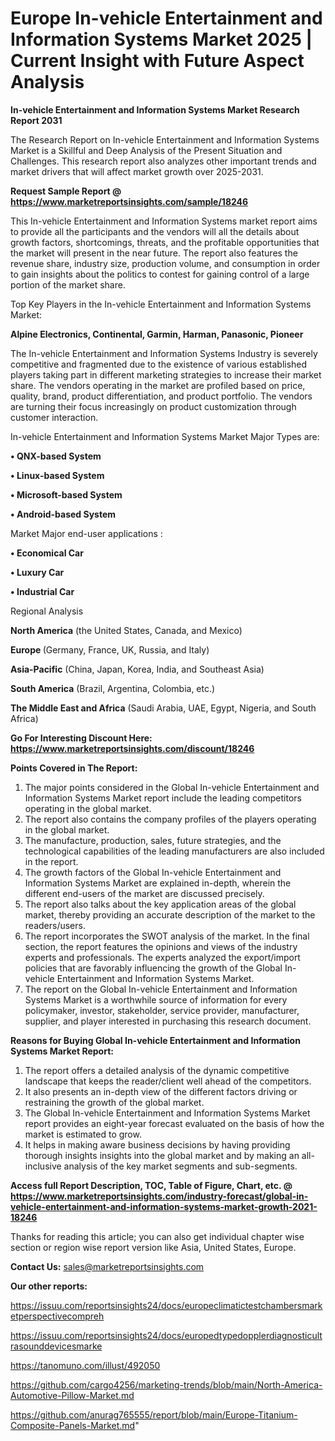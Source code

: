 # Europe In-vehicle Entertainment and Information Systems Market 2025 | Current Insight with Future Aspect Analysis

<strong>In-vehicle Entertainment and Information Systems Market Research Report 2031</strong>

The Research Report on In-vehicle Entertainment and Information Systems Market is a Skillful and Deep Analysis of the Present Situation and Challenges. This research report also analyzes other important trends and market drivers that will affect market growth over 2025-2031.

<strong>Request Sample Report @ <a href=https://www.marketreportsinsights.com/sample/18246>https://www.marketreportsinsights.com/sample/18246</a></strong>

This In-vehicle Entertainment and Information Systems market report aims to provide all the participants and the vendors will all the details about growth factors, shortcomings, threats, and the profitable opportunities that the market will present in the near future. The report also features the revenue share, industry size, production volume, and consumption in order to gain insights about the politics to contest for gaining control of a large portion of the market share.

Top Key Players in the In-vehicle Entertainment and Information Systems Market:

<strong>Alpine Electronics, Continental, Garmin, Harman, Panasonic, Pioneer</strong>

The In-vehicle Entertainment and Information Systems Industry is severely competitive and fragmented due to the existence of various established players taking part in different marketing strategies to increase their market share. The vendors operating in the market are profiled based on price, quality, brand, product differentiation, and product portfolio. The vendors are turning their focus increasingly on product customization through customer interaction.

In-vehicle Entertainment and Information Systems Market Major Types are:

<strong>• QNX-based System

• Linux-based System

• Microsoft-based System

• Android-based System</strong>

Market Major end-user applications :

<strong>• Economical Car

• Luxury Car

• Industrial Car</strong>

Regional Analysis

</u><strong><b>North America</b></strong> (the United States, Canada, and Mexico)

<strong><b>Europe </b></strong>(Germany, France, UK, Russia, and Italy)

<strong><b>Asia-Pacific</b></strong> (China, Japan, Korea, India, and Southeast Asia)

<strong><b>South America</b></strong> (Brazil, Argentina, Colombia, etc.)

<strong><b>The Middle East and Africa</b></strong> (Saudi Arabia, UAE, Egypt, Nigeria, and South Africa)

<strong>Go For Interesting Discount Here: <a href=https://www.marketreportsinsights.com/discount/18246>https://www.marketreportsinsights.com/discount/18246</a></strong>

<strong>Points Covered in The Report:</strong>
<ol>
  <li>The major points considered in the Global In-vehicle Entertainment and Information Systems Market report include the leading competitors operating in the global market.</li>
  <li>The report also contains the company profiles of the players operating in the global market.</li>
  <li>The manufacture, production, sales, future strategies, and the technological capabilities of the leading manufacturers are also included in the report.</li>
  <li>The growth factors of the Global In-vehicle Entertainment and Information Systems Market are explained in-depth, wherein the different end-users of the market are discussed precisely.</li>
  <li>The report also talks about the key application areas of the global market, thereby providing an accurate description of the market to the readers/users.</li>
  <li>The report incorporates the SWOT analysis of the market. In the final section, the report features the opinions and views of the industry experts and professionals. The experts analyzed the export/import policies that are favorably influencing the growth of the Global In-vehicle Entertainment and Information Systems Market.</li>
  <li>The report on the Global In-vehicle Entertainment and Information Systems Market is a worthwhile source of information for every policymaker, investor, stakeholder, service provider, manufacturer, supplier, and player interested in purchasing this research document.</li>
</ol>
<strong>Reasons for Buying Global In-vehicle Entertainment and Information Systems Market Report:</strong>

<ol>
  <li>The report offers a detailed analysis of the dynamic competitive landscape that keeps the reader/client well ahead of the competitors.</li>
  <li>It also presents an in-depth view of the different factors driving or restraining the growth of the global market.</li>
  <li>The Global In-vehicle Entertainment and Information Systems Market report provides an eight-year forecast evaluated on the basis of how the market is estimated to grow.</li>
  <li>It helps in making aware business decisions by having providing thorough insights insights into the global market and by making an all-inclusive analysis of the key market segments and sub-segments.</li>
</ol>
<strong>Access full Report Description, TOC, Table of Figure, Chart, etc. @ <a href=https://www.marketreportsinsights.com/industry-forecast/global-in-vehicle-entertainment-and-information-systems-market-growth-2021-18246>https://www.marketreportsinsights.com/industry-forecast/global-in-vehicle-entertainment-and-information-systems-market-growth-2021-18246</a></strong>


Thanks for reading this article; you can also get individual chapter wise section or region wise report version like Asia, United States, Europe.

<strong>Contact Us:</strong>
sales@marketreportsinsights.com

<strong>Our other reports:</strong>

<a href=https://issuu.com/reportsinsights24/docs/europeclimatictestchambersmarketperspectivecompreh>https://issuu.com/reportsinsights24/docs/europeclimatictestchambersmarketperspectivecompreh</a>

<a href=https://issuu.com/reportsinsights24/docs/europedtypedopplerdiagnosticultrasounddevicesmarke>https://issuu.com/reportsinsights24/docs/europedtypedopplerdiagnosticultrasounddevicesmarke</a>

<a href=https://tanomuno.com/illust/492050>https://tanomuno.com/illust/492050</a>

<a href=https://github.com/cargo4256/marketing-trends/blob/main/North-America-Automotive-Pillow-Market.md>https://github.com/cargo4256/marketing-trends/blob/main/North-America-Automotive-Pillow-Market.md</a>

<a href=https://github.com/anurag765555/report/blob/main/Europe-Titanium-Composite-Panels-Market.md>https://github.com/anurag765555/report/blob/main/Europe-Titanium-Composite-Panels-Market.md</a>"
